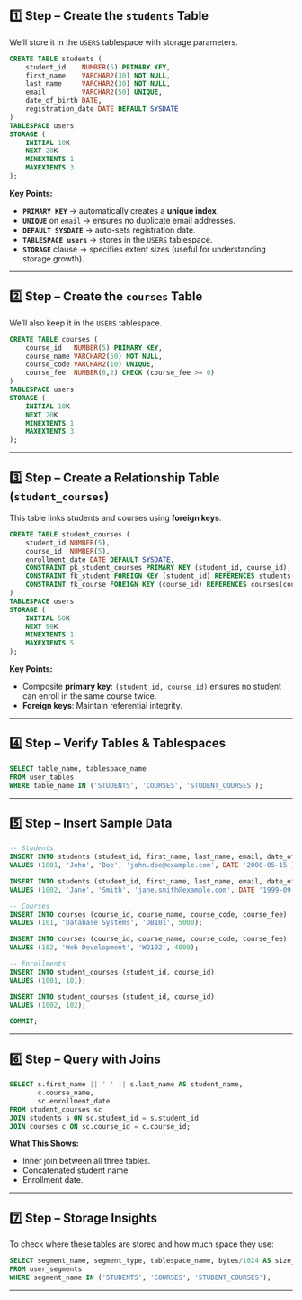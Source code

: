 ## **1️⃣ Step – Create the `students` Table**

We’ll store it in the `USERS` tablespace with storage parameters.

```sql
CREATE TABLE students (
    student_id    NUMBER(5) PRIMARY KEY,
    first_name    VARCHAR2(30) NOT NULL,
    last_name     VARCHAR2(30) NOT NULL,
    email         VARCHAR2(50) UNIQUE,
    date_of_birth DATE,
    registration_date DATE DEFAULT SYSDATE
)
TABLESPACE users
STORAGE (
    INITIAL 10K
    NEXT 20K
    MINEXTENTS 1
    MAXEXTENTS 3
);
```

**Key Points:**

* **`PRIMARY KEY`** → automatically creates a **unique index**.
* **`UNIQUE`** on `email` → ensures no duplicate email addresses.
* **`DEFAULT SYSDATE`** → auto-sets registration date.
* **`TABLESPACE users`** → stores in the `USERS` tablespace.
* **`STORAGE`** clause → specifies extent sizes (useful for understanding storage growth).

---

## **2️⃣ Step – Create the `courses` Table**

We’ll also keep it in the `USERS` tablespace.

```sql
CREATE TABLE courses (
    course_id   NUMBER(5) PRIMARY KEY,
    course_name VARCHAR2(50) NOT NULL,
    course_code VARCHAR2(10) UNIQUE,
    course_fee  NUMBER(8,2) CHECK (course_fee >= 0)
)
TABLESPACE users
STORAGE (
    INITIAL 10K
    NEXT 20K
    MINEXTENTS 1
    MAXEXTENTS 3
);
```

---

## **3️⃣ Step – Create a Relationship Table (`student_courses`)**

This table links students and courses using **foreign keys**.

```sql
CREATE TABLE student_courses (
    student_id NUMBER(5),
    course_id  NUMBER(5),
    enrollment_date DATE DEFAULT SYSDATE,
    CONSTRAINT pk_student_courses PRIMARY KEY (student_id, course_id),
    CONSTRAINT fk_student FOREIGN KEY (student_id) REFERENCES students(student_id),
    CONSTRAINT fk_course FOREIGN KEY (course_id) REFERENCES courses(course_id)
)
TABLESPACE users
STORAGE (
    INITIAL 50K
    NEXT 50K
    MINEXTENTS 1
    MAXEXTENTS 5
);
```

**Key Points:**

* Composite **primary key**: `(student_id, course_id)` ensures no student can enroll in the same course twice.
* **Foreign keys**: Maintain referential integrity.

---

## **4️⃣ Step – Verify Tables & Tablespaces**

```sql
SELECT table_name, tablespace_name
FROM user_tables
WHERE table_name IN ('STUDENTS', 'COURSES', 'STUDENT_COURSES');
```

---

## **5️⃣ Step – Insert Sample Data**

```sql
-- Students
INSERT INTO students (student_id, first_name, last_name, email, date_of_birth)
VALUES (1001, 'John', 'Doe', 'john.doe@example.com', DATE '2000-05-15');

INSERT INTO students (student_id, first_name, last_name, email, date_of_birth)
VALUES (1002, 'Jane', 'Smith', 'jane.smith@example.com', DATE '1999-09-20');

-- Courses
INSERT INTO courses (course_id, course_name, course_code, course_fee)
VALUES (101, 'Database Systems', 'DB101', 5000);

INSERT INTO courses (course_id, course_name, course_code, course_fee)
VALUES (102, 'Web Development', 'WD102', 4000);

-- Enrollments
INSERT INTO student_courses (student_id, course_id)
VALUES (1001, 101);

INSERT INTO student_courses (student_id, course_id)
VALUES (1002, 102);

COMMIT;
```

---

## **6️⃣ Step – Query with Joins**

```sql
SELECT s.first_name || ' ' || s.last_name AS student_name,
       c.course_name,
       sc.enrollment_date
FROM student_courses sc
JOIN students s ON sc.student_id = s.student_id
JOIN courses c ON sc.course_id = c.course_id;
```

**What This Shows:**

* Inner join between all three tables.
* Concatenated student name.
* Enrollment date.

---

## **7️⃣ Step – Storage Insights**

To check where these tables are stored and how much space they use:

```sql
SELECT segment_name, segment_type, tablespace_name, bytes/1024 AS size_kb
FROM user_segments
WHERE segment_name IN ('STUDENTS', 'COURSES', 'STUDENT_COURSES');
```

---